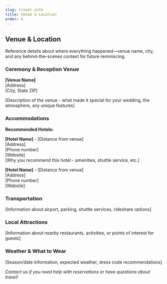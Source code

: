 ```yaml
---
slug: travel-info
title: Venue & Location
order: 6
---
```


## Venue & Location

Reference details about where everything happened—venue name, city, and any behind-the-scenes
context for future reminiscing.

### Ceremony & Reception Venue

**[Venue Name]**  
[Address]  
[City, State ZIP]

[Description of the venue - what made it special for your wedding, the atmosphere, any unique features]

### Accommodations

**Recommended Hotels:**

**[Hotel Name]** - [Distance from venue]  
[Address]  
[Phone number]  
[Website]  
[Why you recommend this hotel - amenities, shuttle service, etc.]

**[Hotel Name]** - [Distance from venue]  
[Address]  
[Phone number]  
[Website]

### Transportation

[Information about airport, parking, shuttle services, rideshare options]

### Local Attractions

[Information about nearby restaurants, activities, or points of interest for guests]

### Weather & What to Wear

[Season/date information, expected weather, dress code recommendations]

_Contact us if you need help with reservations or have questions about travel!_
